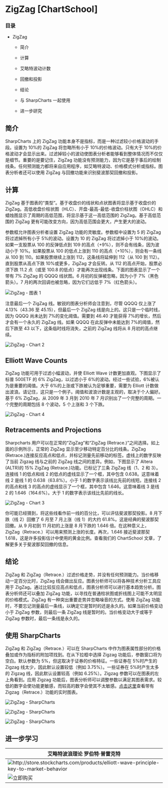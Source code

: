 # ZigZag [ChartSchool]

### 目录

+   ZigZag

    +   简介

    +   计算

    +   艾略特波动计数

    +   回撤和投影

    +   结论

    +   与 SharpCharts 一起使用

    +   进一步研究

## 简介

SharpCharts 上的 ZigZag 功能本身不是指标，而是一种过滤较小价格波动的手段。设置为 10%的 ZigZag 将忽略所有小于 10%的价格波动。只有大于 10%的价格波动才会显示出来。过滤掉较小的波动使图表分析者能够看到整体情况而不仅仅是细节。重要的是要记住，ZigZag 功能没有预测能力，因为它是基于事后的绘制线条。任何预测能力都将来自应用程序，如艾略特波动、价格模式分析或指标。图表分析者还可以使用 ZigZag 与回撤功能来识别斐波那契回撤和投影。

## 计算

ZigZag 基于图表的“类型”。基于收盘价的线状和点状图表将显示基于收盘价的 ZigZag。高低收盘价柱状图（HLC）、开盘-最高-最低-收盘价柱状图（OHLC）和蜡烛图显示了周期的高低范围，将显示基于这一高低范围的 ZigZag。基于高低范围的 ZigZag 更有可能改变方向，因为高低范围会更大，产生更大的波动。

参数框允许图表分析者设置 ZigZag 功能的灵敏度。参数框中设置为 5 的 ZigZag 将过滤掉所有小于 5%的波动。设置为 10 的 ZigZag 将过滤掉小于 10%的波动。如果一支股票从 100 的反弹低点到 109 的高点（+9%），则不会有线条，因为波动小于 10%。如果股票从 100 的低点上涨到 110 的高点（+10%），则会有一条线从 100 到 110。如果股票继续上涨到 112，这条线将延伸到 112（从 100 到 112）。直到股票从高点下跌 10%或更多，ZigZag 才会反转。从 112 的高点开始，股票必须下跌 11.2 点（或至 100.8 的低点）才能再次出现线条。下面的图表显示了一个带有 7% ZigZag 的 QQQQ 线状图。6 月初的反弹被忽略，因为小于 7%（黑色箭头）。7 月的两次回调也被忽略，因为它们远低于 7%（红色箭头）。

![ZigZag - 图表 1](img/0a062c468971ec2a37068fd17aa8ce58.jpg "ZigZag - 图表 1")

注意最后一个 ZigZag 线。敏锐的图表分析师会注意到，尽管 QQQQ 仅上涨了 4.13%（43.36 至 45.15），但最后一个 ZigZag 线是向上的。这只是一个临时线，因为 QQQQ 尚未达到 7%的变化阈值。需要到 46.40 才能获得 7%的增长，然后才会有一个永久的 ZigZag 线。如果 QQQQ 在此反弹中未能达到 7%的阈值，然后下跌至 43 以下，这条临时线将消失，之前的 ZigZag 线将从 8 月初的高点继续。

![ZigZag - Chart 2](img/e3d7fefaf2cec25331994401bd084724.jpg "ZigZag - Chart 2")

## Elliott Wave Counts

ZigZag 功能可用于过滤小幅波动，并使 Elliott Wave 计数更加直观。下图显示了标普 500ETF 的 6% ZigZag，以过滤小于 6%的波动。经过一些试验，6%被认为是重要的阈值。大于 6%的上涨或下跌被认为足够重要，需要为 Elliott 计数做出波浪。请记住，这只是一个例子。阈值和波浪计数是主观的，取决于个人偏好。基于 6% ZigZag，从 2009 年 3 月到 2010 年 7 月识别出了一个完整的周期。一个完整的周期包括 8 个波动，5 个上涨和 3 个下跌。

![ZigZag - Chart 4](img/c7bc2129d97eae138657f14d227f97e9.jpg "ZigZag - Chart 4")

## Retracements and Projections

Sharpcharts 用户可以在正常的“ZigZag”和“ZigZag (Retrace.)”之间选择。如上面的示例所示，正常的 ZigZag 显示至少移动特定百分比的线条。ZigZag (Retrace.)连接反应高点和低点，并标记测量先前移动的标签。虚线上的数字反映了当前 Zigzag 线与之前的 ZigZag 线之间的差异。例如，下图显示了 Altera (ALTR)的 15% ZigZag (Retrace.)功能。已标记了三条 ZigZag 线（1、2 和 3）。连接线 1 的低点和线 2 的低点的虚线显示了一个框，其中包含 0.638。这意味着线 2 是线 1 的 0.638（63.8%）。小于 1 的数字表示该线比先前的线短。连接线 2 的高点和线 3 的高点的虚线显示了一个框，其中包含 1.646。这意味着线 3 是线 2 的 1.646（164.6%）。大于 1 的数字表示该线比先前的线长。

![ZigZag - Chart 3](img/a82588f71d48ba3b7a944f177603537b.jpg "ZigZag - Chart 3")

你可能已经猜到，将这些线看作前一线的百分比，可以评估斐波那契投影。8 月下跌（线 2）回撤了 6 月至 7 月上涨（线 1）的大约 61.8%。这是经典的斐波那契回撤。从 9 月初到 11 月初的上涨是 8 月下跌的 1.646 倍。在这种意义上，ZigZag（Retrace.）可以用来预测上涨的长度。再次，1.646 接近斐波那契 1.618，这是许多投影估计中使用的黄金比例。查看我们的 ChartSchool 文章，了解更多关于斐波那契回撤的信息。

## 结论

ZigZag 和 ZigZag（Retrace.）过滤价格走势，并没有任何预测能力。当价格移动一定百分比时，ZigZag 线会做出反应。图表分析师可以将各种技术分析工具应用于 ZigZag。通过比较反应高点和低点，图表分析师可以进行基本趋势分析。图表分析师还可以叠加 ZigZag 功能，以寻找在普通柱状图或折线图上可能不太明显的价格模式。ZigZag 有一种突出重要走势并忽略噪音的方式。使用 ZigZag 功能时，不要忘记测量最后一条线，以确定它是暂时的还是永久的。如果当前价格变动小于 ZigZag 参数，则最后一条 ZigZag 线是暂时的。当价格变动大于或等于 ZigZag 参数时，最后一条线是永久的。

## 使用 SharpCharts

ZigZag 和 ZigZag（Retrace.）可以在 SharpCharts 中作为图表属性部分的价格叠加或作为指标的附加项找到。在从下拉框中选择 Zigzag 功能后，参数窗口将为空白。默认参数为 5%，但这取决于证券的价格特征。一些证券在 5%时产生的 Zigzag 线太少，因此默认设置较低（例如 3.75%）。一些证券在 5%时产生太多的 Zigzag 线，因此默认设置较高（例如 6.25%）。Zigzag 参数可以在图表的左上角看到。应用 Zigzag 功能后，图表分析师可以调整参数以满足其图表需求。较低的数字会使功能更敏感，而较高的数字会使其不太敏感。[点击这里](http://stockcharts.com/h-sc/ui?s=$COMPQ&p=D&yr=0&mn=8&dy=0&id=p52942080253&listNum=30&a=213475204 "http://stockcharts.com/h-sc/ui?s=$COMPQ&p=D&yr=0&mn=8&dy=0&id=p52942080253&listNum=30&a=213475204")查看带有 Zigzag（Retrace.）功能的实时图表。

![ZigZag - SharpCharts](img/0647435763830c7f4686202a27f2e98b.jpg "ZigZag - SharpCharts")

![ZigZag - SharpCharts](img/a30c4b8e935ac023c8ac3870d0a2efc8.jpg "ZigZag - SharpCharts")

![ZigZag - SharpCharts](img/950acc8018316dd367477e78e1aa0913.jpg "ZigZag - SharpCharts")

## 进一步学习

| **艾略特波浪理论** 罗伯特·普雷克特 |
| --- |
| ![](http://store.stockcharts.com/products/elliott-wave-principle-key-to-market-behavior "http://store.stockcharts.com/products/elliott-wave-principle-key-to-market-behavior") |
| ![立即购买](http://store.stockcharts.com/products/elliott-wave-principle-key-to-market-behavior "http://store.stockcharts.com/products/elliott-wave-principle-key-to-market-behavior") |
